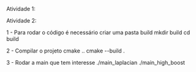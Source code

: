 Atividade 1:

Atividade 2:

1 - Para rodar o código é necessário criar uma pasta build
mkdir build
cd build

2 - Compilar o projeto 
cmake ..
cmake --build .

3 - Rodar a main que tem interesse 
./main_laplacian 
./main_high_boost